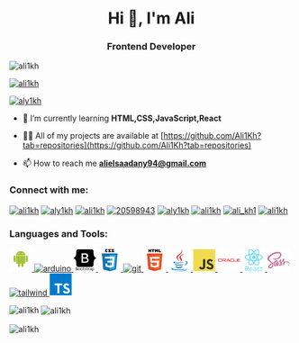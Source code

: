 <h1 align="center">Hi 👋, I'm Ali</h1>
<h3 align="center">Frontend Developer</h3>

<p align="left"> <img src="https://komarev.com/ghpvc/?username=ali1kh&label=Profile%20views&color=0e75b6&style=flat" alt="ali1kh" /> </p>

<p align="left"> <a href="https://github.com/ryo-ma/github-profile-trophy"><img src="https://github-profile-trophy.vercel.app/?username=ali1kh" alt="ali1kh" /></a> </p>

<p align="left"> <a href="https://twitter.com/aly1kh" target="blank"><img src="https://img.shields.io/twitter/follow/aly1kh?logo=twitter&style=for-the-badge" alt="aly1kh" /></a> </p>

- 🌱 I’m currently learning **HTML,CSS,JavaScript,React**

- 👨‍💻 All of my projects are available at [https://github.com/Ali1Kh?tab=repositories](https://github.com/Ali1Kh?tab=repositories)

- 📫 How to reach me **alielsaadany94@gmail.com**

<h3 align="left">Connect with me:</h3>
<p align="left">
<a href="https://codepen.io/ali1kh" target="blank"><img align="center" src="https://raw.githubusercontent.com/rahuldkjain/github-profile-readme-generator/master/src/images/icons/Social/codepen.svg" alt="ali1kh" height="30" width="40" /></a>
<a href="https://twitter.com/aly1kh" target="blank"><img align="center" src="https://raw.githubusercontent.com/rahuldkjain/github-profile-readme-generator/master/src/images/icons/Social/twitter.svg" alt="aly1kh" height="30" width="40" /></a>
<a href="https://linkedin.com/in/ali1kh" target="blank"><img align="center" src="https://raw.githubusercontent.com/rahuldkjain/github-profile-readme-generator/master/src/images/icons/Social/linked-in-alt.svg" alt="ali1kh" height="30" width="40" /></a>
<a href="https://stackoverflow.com/users/20598943" target="blank"><img align="center" src="https://raw.githubusercontent.com/rahuldkjain/github-profile-readme-generator/master/src/images/icons/Social/stack-overflow.svg" alt="20598943" height="30" width="40" /></a>
<a href="https://instagram.com/aly1kh" target="blank"><img align="center" src="https://raw.githubusercontent.com/rahuldkjain/github-profile-readme-generator/master/src/images/icons/Social/instagram.svg" alt="aly1kh" height="30" width="40" /></a>
<a href="https://www.hackerrank.com/ali1kh" target="blank"><img align="center" src="https://raw.githubusercontent.com/rahuldkjain/github-profile-readme-generator/master/src/images/icons/Social/hackerrank.svg" alt="ali1kh" height="30" width="40" /></a>
<a href="https://codeforces.com/profile/ali_kh1" target="blank"><img align="center" src="https://raw.githubusercontent.com/rahuldkjain/github-profile-readme-generator/master/src/images/icons/Social/codeforces.svg" alt="ali_kh1" height="30" width="40" /></a>
<a href="https://www.leetcode.com/ali1kh" target="blank"><img align="center" src="https://raw.githubusercontent.com/rahuldkjain/github-profile-readme-generator/master/src/images/icons/Social/leet-code.svg" alt="ali1kh" height="30" width="40" /></a>
</p>

<h3 align="left">Languages and Tools:</h3>
<p align="left"> <a href="https://developer.android.com" target="_blank" rel="noreferrer"> <img src="https://raw.githubusercontent.com/devicons/devicon/master/icons/android/android-original-wordmark.svg" alt="android" width="40" height="40"/> </a> <a href="https://www.arduino.cc/" target="_blank" rel="noreferrer"> <img src="https://cdn.worldvectorlogo.com/logos/arduino-1.svg" alt="arduino" width="40" height="40"/> </a> <a href="https://getbootstrap.com" target="_blank" rel="noreferrer"> <img src="https://raw.githubusercontent.com/devicons/devicon/master/icons/bootstrap/bootstrap-plain-wordmark.svg" alt="bootstrap" width="40" height="40"/> </a> <a href="https://www.w3schools.com/css/" target="_blank" rel="noreferrer"> <img src="https://raw.githubusercontent.com/devicons/devicon/master/icons/css3/css3-original-wordmark.svg" alt="css3" width="40" height="40"/> </a> <a href="https://git-scm.com/" target="_blank" rel="noreferrer"> <img src="https://www.vectorlogo.zone/logos/git-scm/git-scm-icon.svg" alt="git" width="40" height="40"/> </a> <a href="https://www.w3.org/html/" target="_blank" rel="noreferrer"> <img src="https://raw.githubusercontent.com/devicons/devicon/master/icons/html5/html5-original-wordmark.svg" alt="html5" width="40" height="40"/> </a> <a href="https://www.java.com" target="_blank" rel="noreferrer"> <img src="https://raw.githubusercontent.com/devicons/devicon/master/icons/java/java-original.svg" alt="java" width="40" height="40"/> </a> <a href="https://developer.mozilla.org/en-US/docs/Web/JavaScript" target="_blank" rel="noreferrer"> <img src="https://raw.githubusercontent.com/devicons/devicon/master/icons/javascript/javascript-original.svg" alt="javascript" width="40" height="40"/> </a> <a href="https://www.oracle.com/" target="_blank" rel="noreferrer"> <img src="https://raw.githubusercontent.com/devicons/devicon/master/icons/oracle/oracle-original.svg" alt="oracle" width="40" height="40"/> </a> <a href="https://reactjs.org/" target="_blank" rel="noreferrer"> <img src="https://raw.githubusercontent.com/devicons/devicon/master/icons/react/react-original-wordmark.svg" alt="react" width="40" height="40"/> </a> <a href="https://sass-lang.com" target="_blank" rel="noreferrer"> <img src="https://raw.githubusercontent.com/devicons/devicon/master/icons/sass/sass-original.svg" alt="sass" width="40" height="40"/> </a> <a href="https://tailwindcss.com/" target="_blank" rel="noreferrer"> <img src="https://www.vectorlogo.zone/logos/tailwindcss/tailwindcss-icon.svg" alt="tailwind" width="40" height="40"/> </a> <a href="https://www.typescriptlang.org/" target="_blank" rel="noreferrer"> <img src="https://raw.githubusercontent.com/devicons/devicon/master/icons/typescript/typescript-original.svg" alt="typescript" width="40" height="40"/> </a> </p>

<p><img align="left" src="https://github-readme-stats.vercel.app/api/top-langs?username=ali1kh&show_icons=true&locale=en&layout=compact" alt="ali1kh" /></p>

<p>&nbsp;<img align="center" src="https://github-readme-stats.vercel.app/api?username=ali1kh&show_icons=true&locale=en" alt="ali1kh" /></p>

<p><img align="center" src="https://github-readme-streak-stats.herokuapp.com/?user=ali1kh&" alt="ali1kh" /></p>

